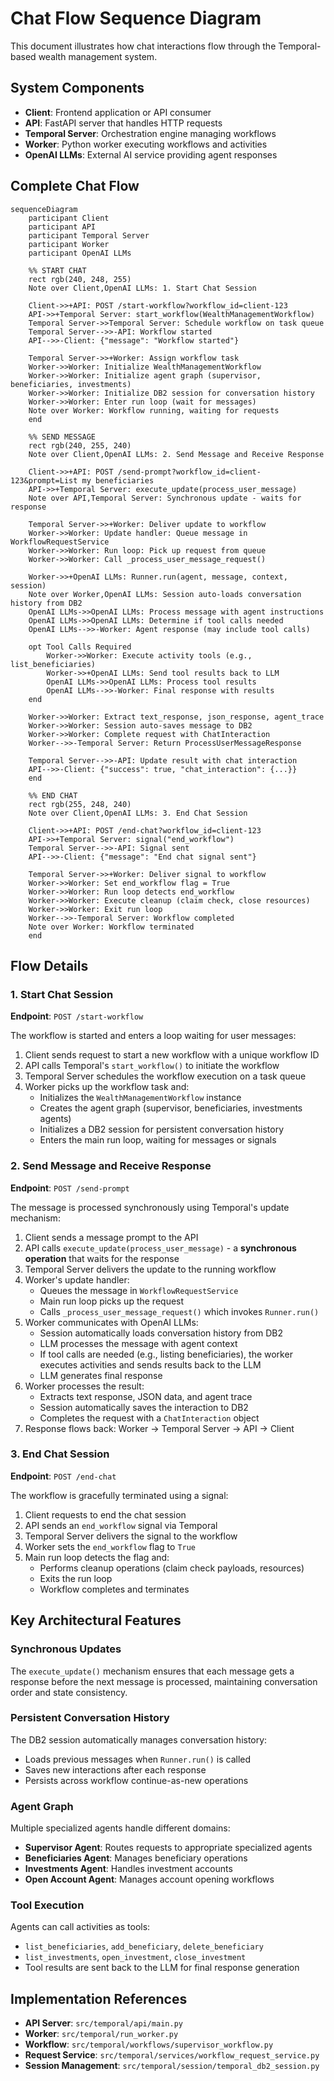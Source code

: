 # Chat Flow Sequence Diagram

This document illustrates how chat interactions flow through the Temporal-based wealth management system.

## System Components

- **Client**: Frontend application or API consumer
- **API**: FastAPI server that handles HTTP requests
- **Temporal Server**: Orchestration engine managing workflows
- **Worker**: Python worker executing workflows and activities
- **OpenAI LLMs**: External AI service providing agent responses

## Complete Chat Flow

```mermaid
sequenceDiagram
    participant Client
    participant API
    participant Temporal Server
    participant Worker
    participant OpenAI LLMs

    %% START CHAT
    rect rgb(240, 248, 255)
    Note over Client,OpenAI LLMs: 1. Start Chat Session
    
    Client->>+API: POST /start-workflow?workflow_id=client-123
    API->>+Temporal Server: start_workflow(WealthManagementWorkflow)
    Temporal Server->>Temporal Server: Schedule workflow on task queue
    Temporal Server-->>-API: Workflow started
    API-->>-Client: {"message": "Workflow started"}
    
    Temporal Server->>+Worker: Assign workflow task
    Worker->>Worker: Initialize WealthManagementWorkflow
    Worker->>Worker: Initialize agent graph (supervisor, beneficiaries, investments)
    Worker->>Worker: Initialize DB2 session for conversation history
    Worker->>Worker: Enter run loop (wait for messages)
    Note over Worker: Workflow running, waiting for requests
    end

    %% SEND MESSAGE
    rect rgb(240, 255, 240)
    Note over Client,OpenAI LLMs: 2. Send Message and Receive Response
    
    Client->>+API: POST /send-prompt?workflow_id=client-123&prompt=List my beneficiaries
    API->>+Temporal Server: execute_update(process_user_message)
    Note over API,Temporal Server: Synchronous update - waits for response
    
    Temporal Server->>+Worker: Deliver update to workflow
    Worker->>Worker: Update handler: Queue message in WorkflowRequestService
    Worker->>Worker: Run loop: Pick up request from queue
    Worker->>Worker: Call _process_user_message_request()
    
    Worker->>+OpenAI LLMs: Runner.run(agent, message, context, session)
    Note over Worker,OpenAI LLMs: Session auto-loads conversation history from DB2
    OpenAI LLMs->>OpenAI LLMs: Process message with agent instructions
    OpenAI LLMs->>OpenAI LLMs: Determine if tool calls needed
    OpenAI LLMs-->>-Worker: Agent response (may include tool calls)
    
    opt Tool Calls Required
        Worker->>Worker: Execute activity tools (e.g., list_beneficiaries)
        Worker->>+OpenAI LLMs: Send tool results back to LLM
        OpenAI LLMs->>OpenAI LLMs: Process tool results
        OpenAI LLMs-->>-Worker: Final response with results
    end
    
    Worker->>Worker: Extract text_response, json_response, agent_trace
    Worker->>Worker: Session auto-saves message to DB2
    Worker->>Worker: Complete request with ChatInteraction
    Worker-->>-Temporal Server: Return ProcessUserMessageResponse
    
    Temporal Server-->>-API: Update result with chat interaction
    API-->>-Client: {"success": true, "chat_interaction": {...}}
    end

    %% END CHAT
    rect rgb(255, 248, 240)
    Note over Client,OpenAI LLMs: 3. End Chat Session
    
    Client->>+API: POST /end-chat?workflow_id=client-123
    API->>+Temporal Server: signal("end_workflow")
    Temporal Server-->>-API: Signal sent
    API-->>-Client: {"message": "End chat signal sent"}
    
    Temporal Server->>+Worker: Deliver signal to workflow
    Worker->>Worker: Set end_workflow flag = True
    Worker->>Worker: Run loop detects end_workflow
    Worker->>Worker: Execute cleanup (claim check, close resources)
    Worker->>Worker: Exit run loop
    Worker-->>-Temporal Server: Workflow completed
    Note over Worker: Workflow terminated
    end
```

## Flow Details

### 1. Start Chat Session

**Endpoint**: `POST /start-workflow`

The workflow is started and enters a loop waiting for user messages:

1. Client sends request to start a new workflow with a unique workflow ID
2. API calls Temporal's `start_workflow()` to initiate the workflow
3. Temporal Server schedules the workflow execution on a task queue
4. Worker picks up the workflow task and:
   - Initializes the `WealthManagementWorkflow` instance
   - Creates the agent graph (supervisor, beneficiaries, investments agents)
   - Initializes a DB2 session for persistent conversation history
   - Enters the main run loop, waiting for messages or signals

### 2. Send Message and Receive Response

**Endpoint**: `POST /send-prompt`

The message is processed synchronously using Temporal's update mechanism:

1. Client sends a message prompt to the API
2. API calls `execute_update(process_user_message)` - a **synchronous operation** that waits for the response
3. Temporal Server delivers the update to the running workflow
4. Worker's update handler:
   - Queues the message in `WorkflowRequestService`
   - Main run loop picks up the request
   - Calls `_process_user_message_request()` which invokes `Runner.run()`
5. Worker communicates with OpenAI LLMs:
   - Session automatically loads conversation history from DB2
   - LLM processes the message with agent context
   - If tool calls are needed (e.g., listing beneficiaries), the worker executes activities and sends results back to the LLM
   - LLM generates final response
6. Worker processes the result:
   - Extracts text response, JSON data, and agent trace
   - Session automatically saves the interaction to DB2
   - Completes the request with a `ChatInteraction` object
7. Response flows back: Worker → Temporal Server → API → Client

### 3. End Chat Session

**Endpoint**: `POST /end-chat`

The workflow is gracefully terminated using a signal:

1. Client requests to end the chat session
2. API sends an `end_workflow` signal via Temporal
3. Temporal Server delivers the signal to the workflow
4. Worker sets the `end_workflow` flag to `True`
5. Main run loop detects the flag and:
   - Performs cleanup operations (claim check payloads, resources)
   - Exits the run loop
   - Workflow completes and terminates

## Key Architectural Features

### Synchronous Updates
The `execute_update()` mechanism ensures that each message gets a response before the next message is processed, maintaining conversation order and state consistency.

### Persistent Conversation History
The DB2 session automatically manages conversation history:
- Loads previous messages when `Runner.run()` is called
- Saves new interactions after each response
- Persists across workflow continue-as-new operations

### Agent Graph
Multiple specialized agents handle different domains:
- **Supervisor Agent**: Routes requests to appropriate specialized agents
- **Beneficiaries Agent**: Manages beneficiary operations
- **Investments Agent**: Handles investment accounts
- **Open Account Agent**: Manages account opening workflows

### Tool Execution
Agents can call activities as tools:
- `list_beneficiaries`, `add_beneficiary`, `delete_beneficiary`
- `list_investments`, `open_investment`, `close_investment`
- Tool results are sent back to the LLM for final response generation

## Implementation References

- **API Server**: `src/temporal/api/main.py`
- **Worker**: `src/temporal/run_worker.py`
- **Workflow**: `src/temporal/workflows/supervisor_workflow.py`
- **Request Service**: `src/temporal/services/workflow_request_service.py`
- **Session Management**: `src/temporal/session/temporal_db2_session.py`

